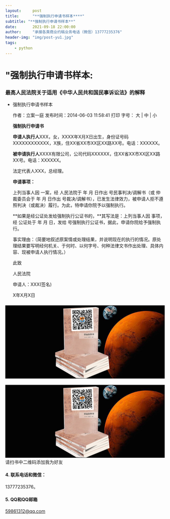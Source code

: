 ```yaml
---
layout:     post
title:      "**强制执行申请书样本****"
subtitle: "**强制执行申请书样本**"
date:       2021-09-18 22:00:00
author:     "承接各类商业约稿业务电话（微信）13777235376"
header-img: "img/post-yu1.jpg"
tags:
    - python
---
```


# "**强制执行申请书样本**:

### ****最高人民法院关于适用《中华人民共和国民事诉讼法》的解释****

- 强制执行申请书样本
  
  作者：立案一庭 发布时间：2014-06-03 11:58:41 打印  字号：  大  |  中  |  小
  
  **强制执行申请书**
  
  **申请人执行人**XXX，女，XXXX年X月X日出生，身份证号码XXXXXXXXXXXX，X族，住XX省XX市XX区XX路XX号。电话：XXXXXX。
  
  **被申请执行人**XXXX有限公司，公司代码XXXXXX，住XX省XX市XX区XX路XX号。电话：XXXXXX。
  
  法定代表人XXX，总经理。
  
  **申请事项：**
  
  上列当事人因  一案，经  人民法院于  年  月  日作出  号民事判决/调解书（或  仲裁委员会于  年  月  日作出  号裁决/调解书），已发生法律效力，被申请人拒不遵照判决（或裁决）履行。为此，特申请你院予以强制执行。
  
  **如果是经公证处发给强制执行公证书的，**其写法是：上列当事人因  事项，经  公证处于  年  月  日，发给  号强制执行公证书，据此，申请你院给予强制执行。
  
  事实理由：（简要地叙述原案情或处理结果，并说明现在的执行的情况。原处理结果要写明经何机关、于何时、以何字号、何种法律文书作出处理、具体内容、现被申请人执行情况。）
  
  此致
  
  人民法院
  
  申请人：XXX(签名)
  
  X年X月X日

### ![代写诉状维权新闻采访](/img/post-yu1.jpg)

![请扫书中二维码添加我为好友：13777235376](/img/post-yu1.jpg)请扫书中二维码添加我为好友

#### 4. 联系电话和微信：

13777235376。

#### 5. QQ和QQ邮箱

[59861312@qq.com](mailto:59861312@qq.com)
